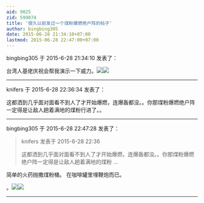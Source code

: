 ```yaml
---
aid: 9025
zid: 599074
title: '很久以前发过一个煤粉爆燃绝户阵的帖子'
author: bingbing305
date: 2015-06-28 21:34:10+07:00
lastmod: 2015-06-28 22:47:00+07:00
---
```


bingbing305 于 2015-6-28 21:34:10 发表了：

台湾人基佬庆祝会帮我演示一下威力。![](http://attachments01.aswetalk.org/album/201506/28/010823qun8mlegqg8dgjuq.gif)![](http://attachments01.aswetalk.org/album/201506/28/011144cks5zi7750atxsks.jpg)

---------

knifers 于 2015-6-28 22:36:34 发表了：

这都洒到几乎面对面看不到人了才开始爆燃，连爆轰都没。。你那煤粉爆燃绝户阵一定得是让敌人趟着满地的煤粉行进了。。

---------

bingbing305 于 2015-6-28 22:47:28 发表了：

> knifers 发表于 2015-6-28 22:36
> 
> 这都洒到几乎面对面看不到人了才开始爆燃，连爆轰都没。。你那煤粉爆燃绝户阵一定得是让敌人趟着满地的煤粉 ...



简单的火药抛撒煤粉桶。 在咖啡罐里埋鞭炮而已。

。![](http://www.designmom.com/wp-content/uploads/2012/09/color-me-rad-powder.jpg)![](http://www.fmglobalreason.com/sites/default/files/UTH_Q3_2012.jpg)

---------

